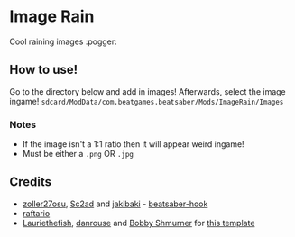 # Image Rain

Cool raining images :pogger:

## How to use!
Go to the directory below and add in images! Afterwards, select the image ingame!
`sdcard/ModData/com.beatgames.beatsaber/Mods/ImageRain/Images`

### Notes
- If the image isn't a 1:1 ratio then it will appear weird ingame!
- Must be either a `.png` OR `.jpg`

## Credits

* [zoller27osu](https://github.com/zoller27osu), [Sc2ad](https://github.com/Sc2ad) and [jakibaki](https://github.com/jakibaki) - [beatsaber-hook](https://github.com/sc2ad/beatsaber-hook)
* [raftario](https://github.com/raftario)
* [Lauriethefish](https://github.com/Lauriethefish), [danrouse](https://github.com/danrouse) and [Bobby Shmurner](https://github.com/BobbyShmurner) for [this template](https://github.com/Lauriethefish/quest-mod-template)
